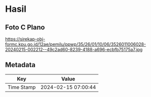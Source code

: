 # Hasil

## Foto C Plano

https://sirekap-obj-formc.kpu.go.id/12ae/pemilu/ppwp/35/26/01/10/06/3526011006028-20240215-002212--49c2ad60-8239-4188-a696-ecbfb75175a7.jpg


## Metadata

| Key        | Value               |
| ---------- | ------------------- |
| Time Stamp | 2024-02-15 07:00:44 |




